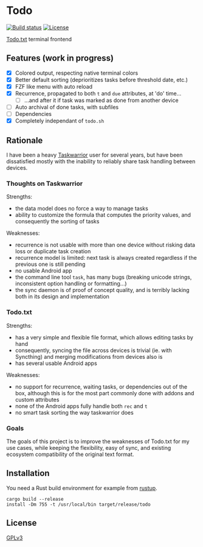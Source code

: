 # Todo

[![Build status](https://github.com/desbma/todo/actions/workflows/ci.yml/badge.svg)](https://github.com/desbma/todo/actions)
[![License](https://img.shields.io/github/license/desbma/todo.svg?style=flat)](https://github.com/desbma/todo/blob/master/LICENSE)

[Todo.txt](http://todotxt.org/) terminal frontend

## Features (work in progress)

- [x] Colored output, respecting native terminal colors
- [x] Better default sorting (deprioritizes tasks before threshold date, etc.)
- [x] FZF like menu with auto reload
- [x] Recurrence, propagated to both `t` and `due` attributes, at 'do' time...
  - [ ] ...and after it if task was marked as done from another device
- [ ] Auto archival of done tasks, with subfiles
- [ ] Dependencies
- [x] Completely independant of `todo.sh`

## Rationale

I have been a heavy [Taskwarrior](https://taskwarrior.org/) user for several years, but have been dissatisfied mostly with the inability to reliably share task handling between devices.

### Thoughts on Taskwarrior

Strengths:

- the data model does no force a way to manage tasks
- ability to customize the formula that computes the priority values, and consequently the sorting of tasks

Weaknesses:

- recurrence is not usable with more than one device without risking data loss or duplicate task creation
- recurrence model is limited: next task is always created regardless if the previous one is still pending
- no usable Android app
- the command line tool `task`, has many bugs (breaking unicode strings, inconsistent option handling or formatting...)
- the sync daemon is of proof of concept quality, and is terribly lacking both in its design and implementation

### Todo.txt

Strengths:

- has a very simple and flexible file format, which allows editing tasks by hand
- consequently, syncing the file across devices is trivial (ie. with Syncthing) and merging modifications from devices also is
- has several usable Android apps

Weaknesses:

- no support for recurrence, waiting tasks, or dependencies out of the box, although this is for the most part commonly done with addons and custom attributes
- none of the Android apps fully handle both `rec` and `t`
- no smart task sorting the way taskwarrior does

### Goals

The goals of this project is to improve the weaknesses of Todo.txt for my use cases, while keeping the flexibility, easy of sync, and existing ecosystem compatibility of the original text format.

## Installation

You need a Rust build environment for example from [rustup](https://rustup.rs/).

```
cargo build --release
install -Dm 755 -t /usr/local/bin target/release/todo
```

## License

[GPLv3](https://www.gnu.org/licenses/gpl-3.0-standalone.html)
